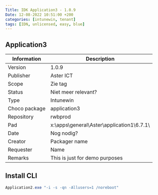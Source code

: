 ```yaml
---
Title: IDK Application3 - 1.0.9
Date: 12-08-2022 10:51:00 +200
categories: [intunewin, tenant]
tags: [IDN, unlicensed, easy, blue]
---
```




## Application3

| Information | Description |
| ------    | ----------- |
| Version   | 1.0.9 |
| Publisher | Aster ICT |
| Scope     | Zie tag |
| Status    | Niet meer relevant? |
| Type      | Intunewin |
| Choco package | application3 |
| Repository    | rwbprod |
| Pad           | x:\apps\general\Aster\application1\6.7.1\ |
| Date          | Nog nodig? |
| Creator       | Packager name|
| Requester     | Name |
| Remarks       | This is just for demo purposes

## Install CLI

```powershell
Application2.exe "-i -s -qn -Allusers=1 /noreboot"
```
